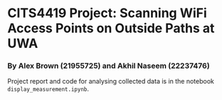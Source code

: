 # CITS4419 Project: Scanning WiFi Access Points on Outside Paths at UWA
### By Alex Brown (21955725) and Akhil Naseem (22237476)

Project report and code for analysing collected data is in the notebook `display_measurement.ipynb`.
